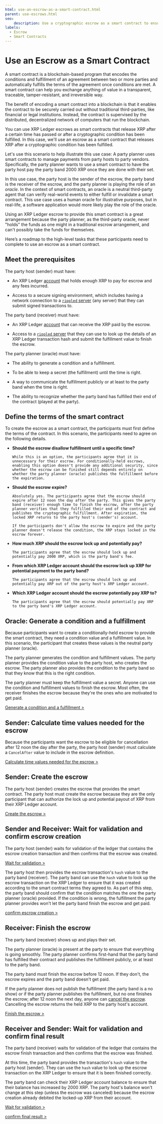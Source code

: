 ```yaml
---
html: use-an-escrow-as-a-smart-contract.html
parent: use-escrows.html
seo:
    description: Use a cryptographic escrow as a smart contract to ensure a recipient gets paid only if they successfully perform a service.
labels:
  - Escrow
  - Smart Contracts
---
```

# Use an Escrow as a Smart Contract

A smart contract is a blockchain-based program that encodes the conditions and fulfillment of an agreement between two or more parties and automatically fulfills the terms of the agreement once conditions are met. A smart contract can help you exchange anything of value in a transparent, traceable, tamper-resistant, and irreversible way.

The benefit of encoding a smart contract into a blockchain is that it enables the contract to be securely carried out without traditional third-parties, like financial or legal institutions. Instead, the contract is supervised by the distributed, decentralized network of computers that run the blockchain.

You can use XRP Ledger escrows as smart contracts that release XRP after a certain time has passed or after a cryptographic condition has been fulfilled. In this case, we'll use an escrow as a smart contract that releases XRP after a cryptographic condition has been fulfilled.

Let's use this scenario to help illustrate this use case: A party planner uses smart contracts to manage payments from party hosts to party vendors. Specifically, the party planner wants to use a smart contract to have the party host pay the party band 2000 XRP once they are done with their set.

In this use case, the party host is the sender of the escrow, the party band is the receiver of the escrow, and the party planner is playing the role of an _oracle_. In the context of smart contracts, an oracle is a neutral third-party agent that can verify real-world events to either fulfill or invalidate a smart contract. This use case uses a human oracle for illustrative purposes, but in real-life, a software application would more likely play the role of the oracle.

Using an XRP Ledger escrow to provide this smart contract is a great arrangement because the party planner, as the third-party oracle, never "holds" the funds as one might in a traditional escrow arrangement, and can't possibly take the funds for themselves.

Here’s a roadmap to the high-level tasks that these participants need to complete to use an escrow as a smart contract.


## Meet the prerequisites

The party host (sender) must have:

- An XRP Ledger [account](../../../../concepts/accounts/index.md#creating-accounts) that holds enough XRP to pay for escrow and any fees incurred.

- Access to a secure signing environment, which includes having a network connection to a [`rippled` server](../../../../infrastructure/installation/index.md) (any server) that they can submit signed transactions to. <!--#{ once set up secure signing tutorial is available, link to it from here }# -->

The party band (receiver) must have:

- An XRP Ledger [account](../../../../concepts/accounts/index.md#creating-accounts) that can receive the XRP paid by the escrow.

- Access to a [`rippled` server](../../../../infrastructure/installation/index.md) that they can use to look up the details of an XRP Ledger transaction hash and submit the fulfillment value to finish the escrow.

The party planner (oracle) must have:

- The ability to generate a condition and a fulfillment.

- To be able to keep a secret (the fulfillment) until the time is right.

- A way to communicate the fulfillment publicly or at least to the party band when the time is right.

- The ability to recognize whether the party band has fulfilled their end of the contract (played at the party).




## Define the terms of the smart contract

To create the escrow as a smart contract, the participants must first define the terms of the contract. In this scenario, the participants need to agree on the following details.

- **Should the escrow disallow fulfillment until a specific time?**

    ```
    While this is an option, the participants agree that it is unnecessary for their escrow. For conditionally-held escrows, enabling this option doesn't provide any additional security, since whether the escrow can be finished still depends entirely on whether the party planner (oracle) publishes the fulfillment before the expiration.
    ```

- **Should the escrow expire?**

    ```
    Absolutely yes. The participants agree that the escrow should expire after 12 noon the day after the party. This gives the party band (receiver) enough time to finish the escrow, after the party planner verifies that they fulfilled their end of the contract and publishes the cryptographic fulfillment. After expiration, the locked XRP returns to the party host's (sender's) account.

    If the participants don't allow the escrow to expire and the party planner doesn't release the condition, the XRP stays locked in the escrow forever.
    ```

- **How much XRP should the escrow lock up and potentially pay?**

    ```
    The participants agree that the escrow should lock up and potentially pay 2000 XRP, which is the party band's fee.
    ```

- **From which XRP Ledger account should the escrow lock up XRP for potential payment to the party band?**

    ```
    The participants agree that the escrow should lock up and potentially pay XRP out of the party host's XRP Ledger account.
    ```

- **Which XRP Ledger account should the escrow potentially pay XRP to?**

    ```
    The participants agree that the escrow should potentially pay XRP to the party band's XRP Ledger account.
    ```




## Oracle: Generate a condition and a fulfillment

Because participants want to create a conditionally-held escrow to provide the smart contract, they need a condition value and a fulfillment value. In this scenario, the participant that creates these values is the neutral party planner (oracle).

The party planner generates the condition and fulfillment values. The party planner provides the condition value to the party host, who creates the escrow. The party planner also provides the condition to the party band so that they know that this is the right condition.

The party planner must keep the fulfillment value a secret. Anyone can use the condition and fulfillment values to finish the escrow. Most often, the receiver finishes the escrow because they're the ones who are motivated to get paid.

[Generate a condition and a fulfillment >](send-a-conditionally-held-escrow.md#1-generate-condition-and-fulfillment)


## Sender: Calculate time values needed for the escrow

Because the participants want the escrow to be eligible for cancellation after 12 noon the day after the party, the party host (sender) must calculate a `CancelAfter` value to include in the escrow definition.

[Calculate time values needed for the escrow >](send-a-conditionally-held-escrow.md#2-calculate-release-or-cancel-time)



## Sender: Create the escrow

The party host (sender) creates the escrow that provides the smart contract. The party host must create the escrow because they are the only participant that can authorize the lock up and potential payout of XRP from their XRP Ledger account.

[Create the escrow >](send-a-conditionally-held-escrow.md#3-submit-escrowcreate-transaction)



## Sender and Receiver: Wait for validation and confirm escrow creation

The party host (sender) waits for validation of the ledger that contains the escrow creation transaction and then confirms that the escrow was created.

[Wait for validation >](send-a-conditionally-held-escrow.md#4-wait-for-validation)

The party host then provides the escrow transaction's `hash` value to the party band (receiver). The party band can use the `hash` value to look up the escrow transaction on the XRP Ledger to ensure that it was created according to the smart contract terms they agreed to. As part of this step, the party band should confirm that the condition matches the one the party planner (oracle) provided. If the condition is wrong, the fulfillment the party planner provides won't let the party band finish the escrow and get paid.

[confirm escrow creation >](send-a-conditionally-held-escrow.md#5-confirm-that-the-escrow-was-created)



## Receiver: Finish the escrow

The party band (receiver) shows up and plays their set.

The party planner (oracle) is present at the party to ensure that everything is going smoothly. The party planner confirms first-hand that the party band has fulfilled their contract and publishes the fulfillment publicly, or at least to the party band.

The party band must finish the escrow before 12 noon. If they don't, the escrow expires and the party band doesn't get paid.

If the party planner does not publish the fulfillment (the party band is a no show) or if the party planner publishes the fulfillment, but no one finishes the escrow; after 12 noon the next day, anyone can [cancel the escrow](cancel-an-expired-escrow.md). Cancelling the escrow returns the held XRP to the party host's account.

[Finish the escrow >](send-a-conditionally-held-escrow.md#6-submit-escrowfinish-transaction)



## Receiver and Sender: Wait for validation and confirm final result

The party band (receiver) waits for validation of the ledger that contains the escrow finish transaction and then confirms that the escrow was finished.

At this time, the party band provides the transaction's `hash` value to the party host (sender). They can use the `hash` value to look up the escrow transaction on the XRP Ledger to ensure that it is been finished correctly.

The party band can check their XRP Ledger account balance to ensure that their balance has increased by 2000 XRP. The party host's balance won't change at this step (unless the escrow was canceled) because the escrow creation already debited the locked-up XRP from their account.

[Wait for validation >](send-a-conditionally-held-escrow.md#7-wait-for-validation)

[confirm final result >](send-a-conditionally-held-escrow.md#8-confirm-final-result)
